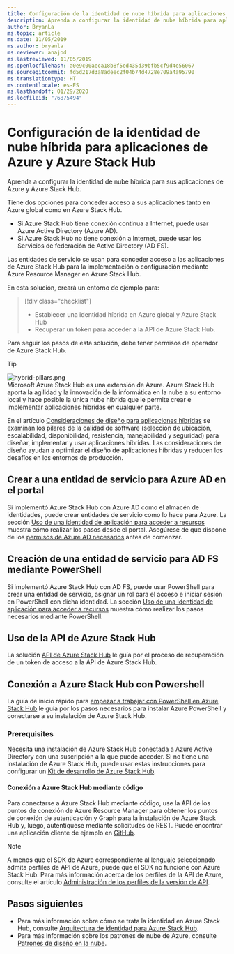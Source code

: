 ```yaml
---
title: Configuración de la identidad de nube híbrida para aplicaciones de Azure y Azure Stack Hub
description: Aprenda a configurar la identidad de nube híbrida para aplicaciones de Azure y Azure Stack Hub.
author: BryanLa
ms.topic: article
ms.date: 11/05/2019
ms.author: bryanla
ms.reviewer: anajod
ms.lastreviewed: 11/05/2019
ms.openlocfilehash: a0e9c00aeca18b8f5ed435d39bfb5cf9d4e56067
ms.sourcegitcommit: fd5d217d3a8adeec2f04b74d4728e709a4a95790
ms.translationtype: HT
ms.contentlocale: es-ES
ms.lasthandoff: 01/29/2020
ms.locfileid: "76875494"
---
```

# <a name="configure-hybrid-cloud-identity-for-azure-and-azure-stack-hub-applications"></a>Configuración de la identidad de nube híbrida para aplicaciones de Azure y Azure Stack Hub

Aprenda a configurar la identidad de nube híbrida para sus aplicaciones de Azure y Azure Stack Hub.

Tiene dos opciones para conceder acceso a sus aplicaciones tanto en Azure global como en Azure Stack Hub.

 * Si Azure Stack Hub tiene conexión continua a Internet, puede usar Azure Active Directory (Azure AD).
 * Si Azure Stack Hub no tiene conexión a Internet, puede usar los Servicios de federación de Active Directory (AD FS).

Las entidades de servicio se usan para conceder acceso a las aplicaciones de Azure Stack Hub para la implementación o configuración mediante Azure Resource Manager en Azure Stack Hub.

En esta solución, creará un entorno de ejemplo para:

> [!div class="checklist"]
> - Establecer una identidad híbrida en Azure global y Azure Stack Hub
> - Recuperar un token para acceder a la API de Azure Stack Hub.

Para seguir los pasos de esta solución, debe tener permisos de operador de Azure Stack Hub.

> [!Tip]  
> ![hybrid-pillars.png](./media/solution-deployment-guide-cross-cloud-scaling/hybrid-pillars.png)  
> Microsoft Azure Stack Hub es una extensión de Azure. Azure Stack Hub aporta la agilidad y la innovación de la informática en la nube a su entorno local y hace posible la única nube híbrida que le permite crear e implementar aplicaciones híbridas en cualquier parte.  
> 
> En el artículo [Consideraciones de diseño para aplicaciones híbridas](overview-app-design-considerations.md) se examinan los pilares de la calidad de software (selección de ubicación, escalabilidad, disponibilidad, resistencia, manejabilidad y seguridad) para diseñar, implementar y usar aplicaciones híbridas. Las consideraciones de diseño ayudan a optimizar el diseño de aplicaciones híbridas y reducen los desafíos en los entornos de producción.


## <a name="create-a-service-principal-for-azure-ad-in-the-portal"></a>Crear a una entidad de servicio para Azure AD en el portal

Si implementó Azure Stack Hub con Azure AD como el almacén de identidades, puede crear entidades de servicio como lo hace para Azure. La sección [Uso de una identidad de aplicación para acceder a recursos](../operator/azure-stack-create-service-principals.md#manage-an-azure-ad-service-principal) muestra cómo realizar los pasos desde el portal. Asegúrese de que dispone de los [permisos de Azure AD necesarios](/azure/azure-resource-manager/resource-group-create-service-principal-portal#required-permissions) antes de comenzar.

## <a name="create-a-service-principal-for-ad-fs-using-powershell"></a>Creación de una entidad de servicio para AD FS mediante PowerShell

Si implementó Azure Stack Hub con AD FS, puede usar PowerShell para crear una entidad de servicio, asignar un rol para el acceso e iniciar sesión en PowerShell con dicha identidad. La sección [Uso de una identidad de aplicación para acceder a recursos](../operator/azure-stack-create-service-principals.md#manage-an-ad-fs-service-principal) muestra cómo realizar los pasos necesarios mediante PowerShell.

## <a name="using-the-azure-stack-hub-api"></a>Uso de la API de Azure Stack Hub

La solución [API de Azure Stack Hub](../user/azure-stack-rest-api-use.md) le guía por el proceso de recuperación de un token de acceso a la API de Azure Stack Hub.

## <a name="connect-to-azure-stack-hub-using-powershell"></a>Conexión a Azure Stack Hub con Powershell

La guía de inicio rápido para [empezar a trabajar con PowerShell en Azure Stack Hub](../operator/azure-stack-powershell-install.md) le guía por los pasos necesarios para instalar Azure PowerShell y conectarse a su instalación de Azure Stack Hub.

### <a name="prerequisites"></a>Prerequisites

Necesita una instalación de Azure Stack Hub conectada a Azure Active Directory con una suscripción a la que puede acceder. Si no tiene una instalación de Azure Stack Hub, puede usar estas instrucciones para configurar un [Kit de desarrollo de Azure Stack Hub](../asdk/asdk-install.md).

#### <a name="connect-to-azure-stack-hub-using-code"></a>Conexión a Azure Stack Hub mediante código

Para conectarse a Azure Stack Hub mediante código, use la API de los puntos de conexión de Azure Resource Manager para obtener los puntos de conexión de autenticación y Graph para la instalación de Azure Stack Hub y, luego, autentíquese mediante solicitudes de REST. Puede encontrar una aplicación cliente de ejemplo en [GitHub](https://github.com/shriramnat/HybridARMApplication).

>[!Note]
>A menos que el SDK de Azure correspondiente al lenguaje seleccionado admita perfiles de API de Azure, puede que el SDK no funcione con Azure Stack Hub. Para más información acerca de los perfiles de la API de Azure, consulte el artículo [Administración de los perfiles de la versión de API](../user/azure-stack-version-profiles.md).

## <a name="next-steps"></a>Pasos siguientes

 - Para más información sobre cómo se trata la identidad en Azure Stack Hub, consulte [Arquitectura de identidad para Azure Stack Hub](../operator/azure-stack-identity-architecture.md).
 - Para más información sobre los patrones de nube de Azure, consulte [Patrones de diseño en la nube](https://docs.microsoft.com/azure/architecture/patterns).
